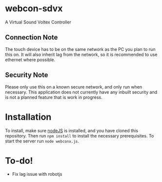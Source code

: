 # webcon-sdvx

A Virtual Sound Voltex Controller

## Connection Note

The touch device has to be on the same network as the PC you plan to run this on.
It will also inherit lag from the network, so it is recommended to use ethernet where possible.

## Security Note

Please only use this on a known secure network, and only run when necessary.
This application does not currently have any inbuilt security and is not a planned feature that is work in progress.

# Installation

To install, make sure [nodeJS](https://nodejs.org/en/download/ "Click here to goto the nodeJS download page") is installed, and you have cloned this repository. Then run `npm install` to install the necessary prerequisites. To start the server run `node webconx.js`.

# To-do!

- Fix lag issue with robotjs
